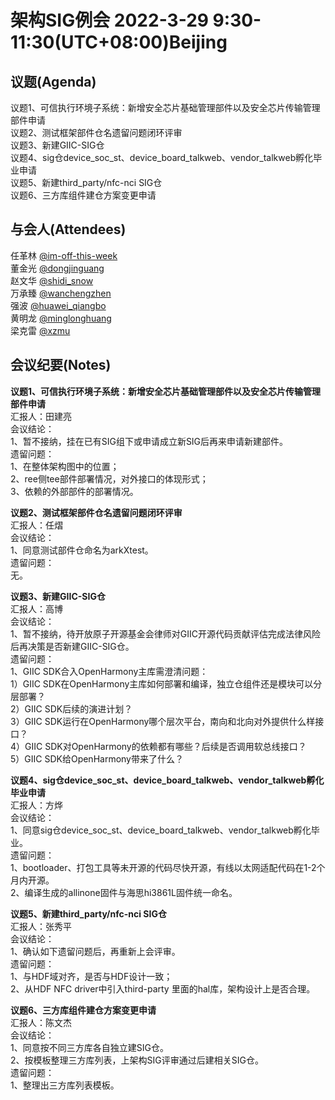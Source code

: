 # 架构SIG例会 2022-3-29 9:30-11:30(UTC+08:00)Beijing

## 议题(Agenda)

议题1、可信执行环境子系统：新增安全芯片基础管理部件以及安全芯片传输管理部件申请  
议题2、测试框架部件仓名遗留问题闭环评审  
议题3、新建GIIC-SIG仓  
议题4、sig仓device_soc_st、device_board_talkweb、vendor_talkweb孵化毕业申请  
议题5、新建third_party/nfc-nci SIG仓  
议题6、三方库组件建仓方案变更申请  

## 与会人(Attendees)

任革林 [@im-off-this-week](https://gitee.com/im-off-this-week)  
董金光 [@dongjinguang](https://gitee.com/dongjinguang)  
赵文华 [@shidi_snow](https://gitee.com/shidi_snow)  
万承臻 [@wanchengzhen](https://gitee.com/wanchengzhen)  
强波   [@huawei_qiangbo](https://gitee.com/huawei_qiangbo)  
黄明龙 [@minglonghuang](https://gitee.com/minglonghuang)  
梁克雷 [@xzmu](https://gitee.com/xzmu)  

## 会议纪要(Notes)

**议题1、可信执行环境子系统：新增安全芯片基础管理部件以及安全芯片传输管理部件申请**  
汇报人：田建亮  
会议结论：  
1、暂不接纳，挂在已有SIG组下或申请成立新SIG后再来申请新建部件。  
遗留问题：  
1、在整体架构图中的位置；  
2、ree侧tee部件部署情况，对外接口的体现形式；  
3、依赖的外部部件的部署情况。  

**议题2、测试框架部件仓名遗留问题闭环评审**  
汇报人：任熠  
会议结论：  
1、同意测试部件仓命名为arkXtest。  
遗留问题：  
无。  

**议题3、新建GIIC-SIG仓**  
汇报人：高博  
会议结论：  
1、暂不接纳，待开放原子开源基金会律师对GIIC开源代码贡献评估完成法律风险后再决策是否新建GIIC-SIG仓。  
遗留问题：  
1、GIIC SDK合入OpenHarmony主库需澄清问题：  
1）GIIC SDK在OpenHarmony主库如何部署和编译，独立仓组件还是模块可以分层部署？  
2）GIIC SDK后续的演进计划？  
3）GIIC SDK运行在OpenHarmony哪个层次平台，南向和北向对外提供什么样接口？  
4）GIIC SDK对OpenHarmony的依赖都有哪些？后续是否调用软总线接口？  
5）GIIC SDK给OpenHarmony带来了什么？  

**议题4、sig仓device_soc_st、device_board_talkweb、vendor_talkweb孵化毕业申请**  
汇报人：方烨  
会议结论：  
1、同意sig仓device_soc_st、device_board_talkweb、vendor_talkweb孵化毕业。  
遗留问题：  
1、bootloader、打包工具等未开源的代码尽快开源，有线以太网适配代码在1-2个月内开源。  
2、编译生成的allinone固件与海思hi3861L固件统一命名。  

**议题5、新建third_party/nfc-nci SIG仓**  
汇报人：张秀平  
会议结论：  
1、确认如下遗留问题后，再重新上会评审。  
遗留问题：  
1、与HDF域对齐，是否与HDF设计一致；  
2、从HDF NFC driver中引入third-party 里面的hal库，架构设计上是否合理。  

**议题6、三方库组件建仓方案变更申请**  
汇报人：陈文杰  
会议结论：  
1、同意按不同三方库各自独立建SIG仓。  
2、按模板整理三方库列表，上架构SIG评审通过后建相关SIG仓。  
遗留问题：  
1、整理出三方库列表模板。  
